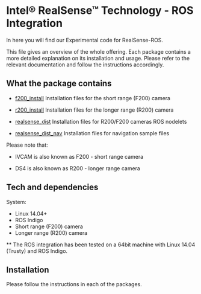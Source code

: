 # Intel&reg; RealSense&trade; Technology - ROS Integration

In here you will find our Experimental code for RealSense-ROS.

This file gives an overview of the whole offering. Each package contains a more detailed explanation on its installation and usage. Please refer to the relevant documentation and follow the instructions accordingly.

## What the package contains 

*   [f200_install](f200_install)
        Installation files for the short range (F200) camera

*   [r200_install](r200_install)
        Installation files for the longer range (R200) camera

*   [realsense_dist](realsense_dist)
        Installation files for R200/F200 cameras ROS nodelets 

*   [realsense_dist_nav](realsense_dist_nav)
        Installation files for navigation sample files

Please note that:

* IVCAM is also known as F200 - short range camera

* DS4 is also known as R200 - longer range camera

## Tech and dependencies 

System:

* Linux 14.04+
* ROS Indigo
* Short range (F200) camera
* Longer range (R200) camera

** The ROS integration has been tested on a 64bit machine with Linux 14.04 (Trusty) and ROS Indigo.

## Installation

Please follow the instructions in each of the packages.
